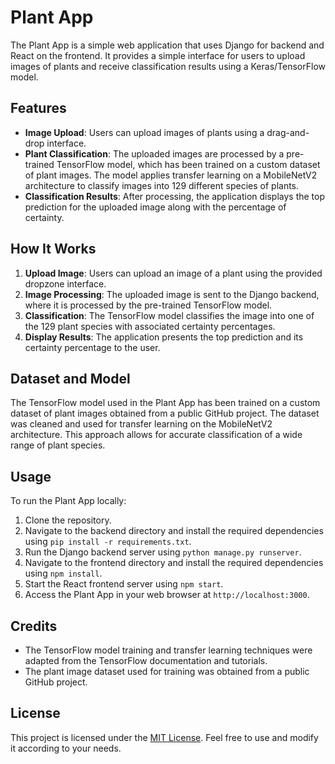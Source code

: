# Plant App

The Plant App is a simple web application that uses Django for backend and React on the frontend. 
It provides a simple interface for users to upload images of plants and receive classification results using a Keras/TensorFlow model.

## Features

- **Image Upload**: Users can upload images of plants using a drag-and-drop interface.
- **Plant Classification**: The uploaded images are processed by a pre-trained TensorFlow model, which has been trained on a custom dataset of plant images. The model applies transfer learning on a MobileNetV2 architecture to classify images into 129 different species of plants.
- **Classification Results**: After processing, the application displays the top prediction for the uploaded image along with the percentage of certainty.

## How It Works

1. **Upload Image**: Users can upload an image of a plant using the provided dropzone interface.
2. **Image Processing**: The uploaded image is sent to the Django backend, where it is processed by the pre-trained TensorFlow model.
3. **Classification**: The TensorFlow model classifies the image into one of the 129 plant species with associated certainty percentages.
4. **Display Results**: The application presents the top prediction and its certainty percentage to the user.

## Dataset and Model

The TensorFlow model used in the Plant App has been trained on a custom dataset of plant images obtained from a public GitHub project. The dataset was cleaned and used for transfer learning on the MobileNetV2 architecture. This approach allows for accurate classification of a wide range of plant species.

## Usage

To run the Plant App locally:

1. Clone the repository.
2. Navigate to the backend directory and install the required dependencies using `pip install -r requirements.txt`.
3. Run the Django backend server using `python manage.py runserver`.
4. Navigate to the frontend directory and install the required dependencies using `npm install`.
5. Start the React frontend server using `npm start`.
6. Access the Plant App in your web browser at `http://localhost:3000`.

## Credits

- The TensorFlow model training and transfer learning techniques were adapted from the TensorFlow documentation and tutorials.
- The plant image dataset used for training was obtained from a public GitHub project.

## License

This project is licensed under the [MIT License](LICENSE). Feel free to use and modify it according to your needs.
